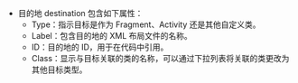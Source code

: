 - 目的地 destination 包含如下属性：
	- Type：指示目标是作为 Fragment、Activity 还是其他自定义类。
	- Label：包含目的地的 XML 布局文件的名称。
	- ID：目的地的 ID，用于在代码中引用。
	- Class：显示与目标关联的类的名称，可以通过下拉列表将关联的类更改为其他目标类型。